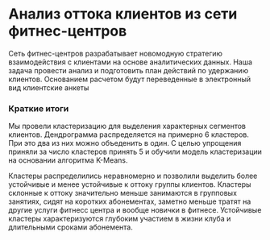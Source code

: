# Анализ оттока клиентов из сети фитнес-центров

Сеть фитнес-центров разрабатывает новомодную стратегию взаимодействия с клиентами на основе аналитических данных. Наша задача провести анализ и подготовить план действий по удержанию клиентов. Основанием расчетом будут переведенные в электронный вид клиентские анкеты

### Краткие итоги

Мы провели кластеризацию для выделения характерных сегментов клиентов. Дендрограмма распределяется на примерно 6 кластеров. При это два из них можно объеденить в один. С целью упрощения приняли за число кластеров принять 5 и обучили модель кластеризации на основании алгоритма K-Means.

Кластеры распределились неравномерно и позволили выделить более устойчивые и менее устойчивые к оттоку группы клиентов. Кластеры склонные к оттоку значительно меньше занимаются в групповых занятиях, сидят на коротких абонементах, заметно меньше тратят на другие услуги фитнесс центра и вообще новички в фитнесе. Устойчивые кластеры характеризуются глубоким участием в жизни клуба и длительными сроками абонемента.
